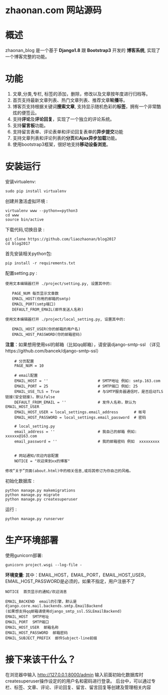 zhaonan.com 网站源码
=================

# 概述
zhaonan\_blog 是一个基于  **Django1.8**  跟  **Bootstrap3**  开发的 **博客系统**,
实现了一个博客完整的功能。
# 功能
1. 文章,分类,专栏, 标签的添加，删除，修改以及文章按年度进行归档等。
2. 首页支持最新文章列表、热门文章列表、推荐文章**轮播**等。
3. 博客页支持根据关键词**搜索文章**, 支持显示随机色彩的**标签**，拥有一个非常酷炫的便签云。
4. 支持**评论**及**评论回复**，实现了一个独立的评论系统。
5. 支持**留言板**功能。
6. 支持留言表单、评论表单和评论回复表单的**异步提交**功能
7. 支持文章列表和评论列表的**分页**和**Ajax异步加载**功能。
9. 使用bootstrap3框架，很好地支持**移动设备浏览**。

# 安装运行
安装virtualenv:

    sudo pip install virtualenv

创建并激活虚拟环境 :

    virtualenv www --python==python3
    cd www
    source bin/active

下载代码,切换目录 :
    
    git clone https://github.com/liaozhaonan/blog2017
    cd blog2017

首先安装相关python包:

    pip install -r requirements.txt

配置setting.py :

    使用文本编辑器打开 ./project/setting.py, 设置其中的:

       PAGE_NUM 每页显示文章数
       EMAIL_HOST(你用的邮箱的smtp)
       EMAIL_PORT(smtp端口)
       DEFAULT_FROM_EMAIL(邮件发送人名称)

    使用文本编辑器打开 ./project/local_setting.py, 设置其中的:

       EMAIL_HOST_USER(你的邮箱的用户名)
       EMAIL_HOST_PASSWORD(你的邮箱密码)

**注意**：如果想用使用ssl的邮箱（比如qq邮箱），请安装django-smtp-ssl
  （详见https://github.com/bancek/django-smtp-ssl）

```
    # 分页配置
    PAGE_NUM = 10

    # email配置
    EMAIL_HOST = ''                      # SMTP地址 例如: smtp.163.com
    EMAIL_PORT = 25                      # SMTP端口 例如: 25
    EMAIL_USE_TLS = True                 # 与SMTP服务器通信时，是否启动TLS链接(安全链接)。默认false
    DEFAULT_FROM_EMAIL = ''              # 发件人名称，默认为EMAIL_HOST_USER
    EMAIL_HOST_USER = local_settings.email_address       # 帐号
    EMAIL_HOST_PASSWORD = local_settings.email_password  # 密码

    # local_setting.py
    email_address = ''                   # 我自己的邮箱 例如: xxxxxx@163.com
    email_password = ''                  # 我的邮箱密码 例如  xxxxxxxxx

    
    # 网站通知/欢迎内容配置
    NOTICE = "欢迎来到xx的博客"
```

    修改“关于”页面(about.html)中的相关信息,或将其修订为你自己的风格。

初始化数据库 :

    python manage.py makemigrations
    python manage.py migrate
    python manage.py createsuperuser
    
运行 :
    
    python manage.py runserver
    
    
# 生产环境部署
	
使用gunicorn部署:
	
	gunicorn project.wsgi --log-file -
    
**环境变量**:
其中：EMAIL_HOST，EMAIL_PORT，EMAIL_HOST_USER，EMAIL_HOST_PASSWORD是必须的，如果不指定，用户注册不了

	NOTICE  首页显示的通知/欢迎消息
	
	EMAIL_BACKEND  email的引擎，默认是django.core.mail.backends.smtp.EmailBackend
    (如果想支持qq邮箱请使用django_smtp_ssl.SSLEmailBackend)
	EMAIL_HOST  SMTP地址
	EMAIL_PORT  SMTP端口
	EMAIL_HOST_USER  邮箱名称
	EMAIL_HOST_PASSWORD  邮箱密码
	EMAIL_SUBJECT_PREFIX  邮件Subject-line前缀


# 接下来该干什么？
在浏览器中输入 http://127.0.0.1:8000/admin
输入前面初始化数据库时createsuperuser操作设定的的用户名和密码进行登录。
后台中，可以通过专栏、标签、文章、评论、评论回复、留言、留言回复等创建及管理相关内容


